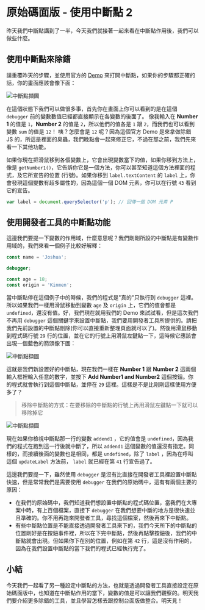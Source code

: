 # 原始碼面版 - 使用中斷點 2
昨天我們中斷點講到了一半，今天我們就接著一起來看在中斷點作用後，我們可以做些什麼。

## 使用中斷點來除錯
請重覆昨天的步驟，並使用官方的 [Demo](https://googlechrome.github.io/devtools-samples/debug-js/get-started) 來打開中斷點，如果你的步驟都正確的話，你的畫面應該會像下面：

![中斷點擷圖]()

在這個狀態下我們可以做很多事，首先你在畫面上你可以看到的是在這個 `debugger` 前的變數數值已經都直接顯示在各變數的後面了。
像我輸入在 **Number 1** 的值是 `1`，**Number 2** 的值是 `2`，所以他們的值各是 `1` 跟 `2`，而我們也可以看到變數 `sum` 的值是 `12`！
咦？怎麼會是 `12` 呢？因為這個官方 Demo 是來拿做除錯 JS 的，所這是裡面的臭蟲，我們晚點會一起來修正它，不過在那之前，我們先來看一下其他功能。

如果你現在把滑鼠移到各個變數上，它會出現變數當下的值，如果你移到方法上，像是 `getNumber1()`，它告訴你它是一個方法，你可以甚至知道這個方法裡面的程式，及它所宣告的位置 (行號)。如果你移到 `label.textContent` 的 `label` 上，你會發現這個變數有超多屬性的，因為這個一個 DOM 元素，你可以在行號 `43` 看到它的宣告。

```js
var label = document.querySelector('p'); // 回傳一個 DOM 元素 P
```

## 使用開發者工具的中斷點功能
這邊我們要提一下變數的作用域，什麼意思呢？我們剛剛所設的中斷點是有變數作用域的，我們來看一個例子比較好解釋：
```js
const name = 'Joshua';

debugger;

const age = 18;
const origin = 'Kinmen';
```

當中斷點停在這個例子中的時候，我們的程式是"真的"只執行到 `debugger` 這裡。所以如果我們一樣用滑鼠移動到變數 `age` 及 `origin` 上，它們的值會都是 `undefined`，還沒有值。好，我們現在就用我們的 Demo 來試試看，但是這次我們不再用 `debugger` 這個關鍵字來設置中斷點，我們要用開發者工具所提供的。請把我們先前設置的中斷點刪除(你可以直接重新整理頁面就可以了)。然後用滑鼠移動到程式碼行號 `29` 行的位置，並在它的行號上用滑鼠左鍵點一下，這時候它應該會出現一個藍色的箭頭像下圖：

![中斷點擷圖]()

這就是我們新設置好的中斷點，現在我們一樣在 **Number 1** 跟 **Number 2** 這兩個輸入框裡輸入任意的數字，並按下 **Add Number1 and Number2** 這個按鈕。你的程式就會執行到這個中斷點，並停在 `29` 這裡。這樣是不是比剛剛這樣使用方便多了？

> 移除中斷點的方式：在要移除的中斷點的行號上再用滑鼠左鍵點一下就可以移除掉它

![中斷點擷圖]()

現在如果你檢視中斷點那一行的變數 `addend1` ，它的值會是 `undefined`，因為我們的程式在跑到這一行後就中斷了，所以 `addend1` 這個變數的值還沒有指定。同樣的，而接續後面的變數也是相同，都是 `undefined`，除了 `label` ，因為在呼叫這個 `updateLabel` 方法前， `label` 就已經在第 `41` 行宣告過了。

這邊我們要提一下，雖然使用 `debugger` 是沒有比直接在開發者工具裡設置中斷點快速，但是常常我們是需要使用 `debugger` 在我們的原始碼中，這有有兩個主要的原因：
- 在我們的原始碼中，我們知道我們想設置中斷點的程式碼位置，當我們在大專案中時，有上百個檔案，直接下 `debugger` 在我們想要中斷的地方是很快速並且準確的。你不用再跑來開發者工具，尋找這個檔案，然後再來下中斷點。
- 有些中斷點位置是不能直接透過開發者工具來下的，我們今天所下的中斷點的位置剛好是在按鈕事件裡，所以在下完中斷點，然後再點擊按鈕後，我們的中斷點就會出現。但如果你下在別的位置，例如在第 `42` 行，這是沒有作用的，因為在我們設置中斷點的當下我們的程式已經執行完了。

## 小結
今天我們一起看了另一種設定中斷點的方法，也就是透過開發者工具直接設定在原始碼面版中，也知道在中斷點作用的當下，變數的值是可以讓我們觀察的。明天我們要介紹更多除錯的工具，並且學習怎樣去跟控制台面版做整合。明天見！

